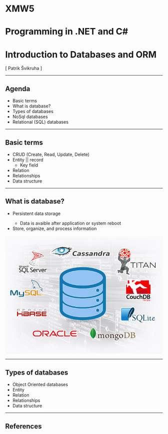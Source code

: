 # XMW5
# Programming in .NET and C# # 
# Introduction to Databases and ORM
<div class="right">
[ Patrik Švikruha <patrik.svikruha@vutbr.cz> ]
</div>

---
## Agenda

* Basic terms
* What is database?
* Types of databases
* NoSql databases
* Relational (SQL) databases

---
## Basic terms

* CRUD (Create, Read, Update, Delete)
* Entity || record
  * Key field
* Relation
* Relationships
* Data structure

---
## What is database?

<div class="left">
<ul>
  <li>Persistent data storage</li>
  <ul>
    <li>Data is avaible after application or system reboot</li>
  </ul>
  <li>Store, organize, and process information</li>
</ul>    
</div>
<div class="right">
<img src="/Lectures/Lecture_DB/assets/image/database-services.jpg" />
</div>

---
## Types of databases

* Object Oriented databases
* Entity
* Relation
* Relationships
* Data structure

---
## References
